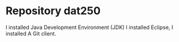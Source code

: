 # Repository dat250 
I installed Java Development Environment (JDK)
I installed Eclipse,
I installed A Git client.
